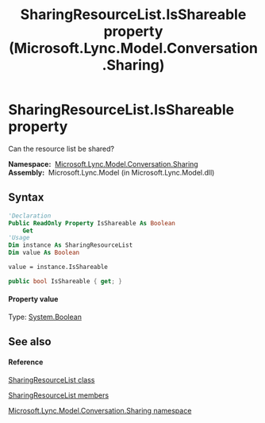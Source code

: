 ﻿---
title: SharingResourceList.IsShareable property  (Microsoft.Lync.Model.Conversation.Sharing)
TOCTitle: 'IsShareable property '
ms:assetid: P:Microsoft.Lync.Model.Conversation.Sharing.SharingResourceList.IsShareable_DI_3_UC_OCS14MrefLyncWPF
ms:mtpsurl: https://msdn.microsoft.com/en-us/library/microsoft.lync.model.conversation.sharing.sharingresourcelist.isshareable_di_3_uc_ocs14mreflyncwpf(v=office.15)
ms:contentKeyID: 48601518
ms.date: 07/28/2014
mtps_version: v=office.15
f1_keywords:
- Microsoft.Lync.Model.Conversation.Sharing.SharingResourceList.IsShareable
dev_langs:
- CSharp
- JScript
- VB
- other
---

# SharingResourceList.IsShareable property

Can the resource list be shared?

**Namespace:**  [Microsoft.Lync.Model.Conversation.Sharing](microsoft-lync-model-conversation-sharing-namespace_2.md)  
**Assembly:**  Microsoft.Lync.Model (in Microsoft.Lync.Model.dll)

## Syntax

``` vb
'Declaration
Public ReadOnly Property IsShareable As Boolean
    Get
'Usage
Dim instance As SharingResourceList
Dim value As Boolean

value = instance.IsShareable
```

``` csharp
public bool IsShareable { get; }
```

#### Property value

Type: [System.Boolean](http://msdn2.microsoft.com/en-us/library/a28wyd50)  

## See also

#### Reference

[SharingResourceList class](sharingresourcelist-class-microsoft-lync-model-conversation-sharing_2.md)

[SharingResourceList members](sharingresourcelist-members-microsoft-lync-model-conversation-sharing_2.md)

[Microsoft.Lync.Model.Conversation.Sharing namespace](microsoft-lync-model-conversation-sharing-namespace_2.md)

